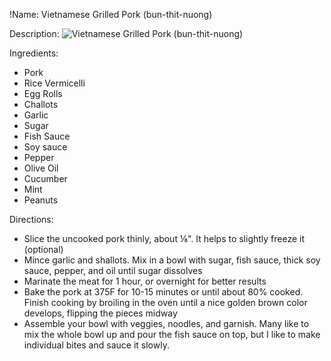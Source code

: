 !Name: Vietnamese Grilled Pork (bun-thit-nuong)

Description:
![Vietnamese Grilled Pork (bun-thit-nuong)](https://www.themealdb.com/images/media/meals/qqwypw1504642429.jpg "Vietnamese Grilled Pork (bun-thit-nuong)")

Ingredients:
- Pork
- Rice Vermicelli
- Egg Rolls
- Challots
- Garlic
- Sugar
- Fish Sauce
- Soy sauce
- Pepper
- Olive Oil
- Cucumber
- Mint
- Peanuts

Directions:
- Slice the uncooked pork thinly, about ⅛". It helps to slightly freeze it (optional)
- Mince garlic and shallots. Mix in a bowl with sugar, fish sauce, thick soy sauce, pepper, and oil until sugar dissolves
- Marinate the meat for 1 hour, or overnight for better results
- Bake the pork at 375F for 10-15 minutes or until about 80% cooked. Finish cooking by broiling in the oven until a nice golden brown color develops, flipping the pieces midway
- Assemble your bowl with veggies, noodles, and garnish. Many like to mix the whole bowl up and pour the fish sauce on top, but I like to make individual bites and sauce it slowly.
